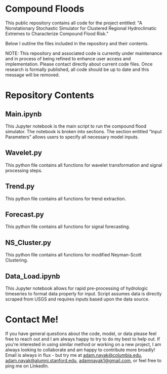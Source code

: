 # Compound Floods
This public repository contains all code for the project entitled: "A Nonstationary Stochastic Simulator for Clustered Regional Hydroclimatic Extremes to Characterize Compound Flood Risk."

Below I outline the files included in the repository and their contents. 

NOTE: This repository and associated code is currently under maintenance and in process of being refined to enhance user access and implementation. Please contact directly about current code files. Once research is formally published, all code should be up to date and this message will be removed.

# Repository Contents

## Main.ipynb
This Jupyter notebook is the main script to run the compound flood simulator. The notebook is broken into sections. The section entitled "Input Parameters" allows users to specify all necessary model inputs.

## Wavelet.py
This python file contains all functions for wavelet transformation and signal processing steps.

## Trend.py
This python file contains all functions for trend extraction.

## Forecast.py
This python file contains all functions for signal forecasting.

## NS_Cluster.py
This python file contains all functions for modified Neyman-Scott Clustering.

## Data_Load.ipynb
This Jupyter notebook allows for rapid pre-processing of hydrologic timeseries to format data properly for input. Script assumes data is directly scraped from USGS and requires inputs based upon the data source.

# Contact Me!
If you have general questions about the code, model, or data please feel free to reach out and I am always happy to try to do my best to help out. If you're interested in using similar method or working on a new project, I am always looking to collaborate and am happy to contribute more broadly! Email is always in flux - but try me at adam.nayak@columbia.edu, adam.nayak@alumni.stanford.edu, adamnayak1@gmail.com, or feel free to ping me on LinkedIn.
